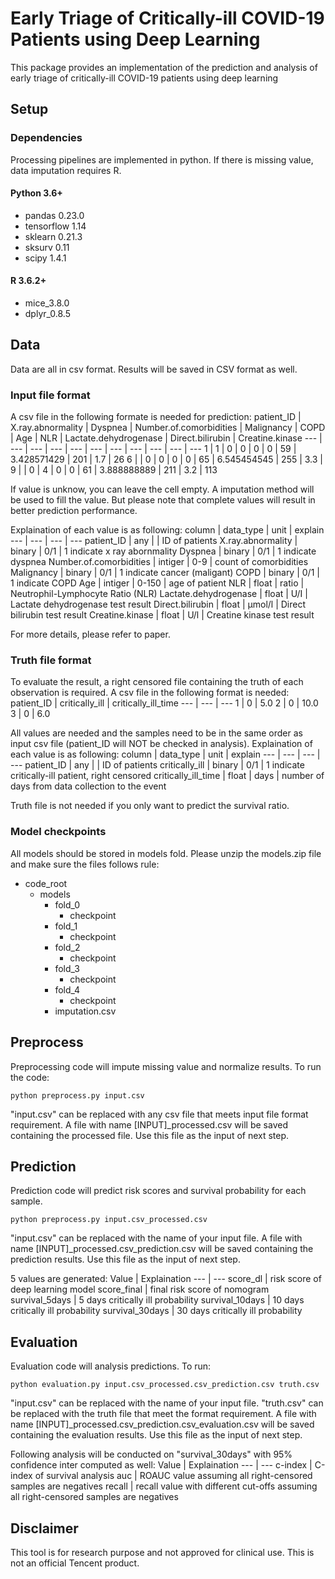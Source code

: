 # Early Triage of Critically-ill COVID-19 Patients using Deep Learning

This package provides an implementation of the prediction and analysis of early triage of critically-ill COVID-19 patients using deep learning

## Setup

### Dependencies

Processing pipelines are implemented in python.
If there is missing value, data imputation requires R.

#### Python 3.6+
* pandas 0.23.0
* tensorflow 1.14
* sklearn 0.21.3
* sksurv 0.11
* scipy 1.4.1

#### R 3.6.2+
* mice_3.8.0
* dplyr_0.8.5

## Data

Data are all in csv format. Results will be saved in CSV format as well.

### Input file format

A csv file in the following formate is needed for prediction:
patient_ID | X.ray.abnormality | Dyspnea | Number.of.comorbidities | Malignancy | COPD | Age | NLR | Lactate.dehydrogenase | Direct.bilirubin	| Creatine.kinase
--- | --- | --- | --- | --- | --- | --- | --- | --- | --- | ---
1 |	1 |	0 |	0 |	0 |	0 |	59 |	3.428571429 |	201 |	1.7 |	26
6 |	 |	0 |	0 |	0 |	0 |	65 |	6.545454545 |	255 |	3.3 |	
9 |	 |	0 |	4 |	0 |	0 |	61 |	3.888888889 |	211 |	3.2 |	113

If value is unknow, you can leave the cell empty. A imputation method will be used to fill the value. But please note that complete values will result in better prediction performance.

Explaination of each value is as following:
column | data_type | unit | explain
--- | --- | --- | ---
patient_ID | any | | ID of patients 
X.ray.abnormality | binary | 0/1 | 1 indicate x ray abornmality
Dyspnea | binary | 0/1 | 1 indicate dyspnea
Number.of.comorbidities | intiger | 0-9 | count of comorbidities
Malignancy | binary | 0/1 | 1 indicate cancer (maligant)
COPD | binary | 0/1 | 1 indicate COPD
Age | intiger | 0-150 | age of patient
NLR | float | ratio | Neutrophil-Lymphocyte Ratio (NLR)
Lactate.dehydrogenase | float | U/I | Lactate dehydrogenase test result
Direct.bilirubin	| float | μmol/l | Direct bilirubin test result
Creatine.kinase | float | U/l | Creatine kinase test result

For more  details, please refer to paper.

### Truth file format

To evaluate the result, a right censored file containing the truth of each observation is required. A csv file in the following format is needed:
patient_ID |	critically_ill |	critically_ill_time
--- | --- | ---
1 |	0 |	5.0
2 |	0 |	10.0
3 |	0 |	6.0

All values are needed and the samples need to be in the same order as input csv file (patient_ID will NOT be checked in analysis). Explaination of each value is as following:
column | data_type | unit | explain
--- | --- | --- | ---
patient_ID | any | | ID of patients 
critically_ill | 	binary | 0/1 | 1 indicate critically-ill patient, right censored
critically_ill_time | float | days | number of days from data collection to the event

Truth file is not needed if you only want to predict the survival ratio.

### Model checkpoints

All models should be stored in models fold. Please unzip the models.zip file and make sure the files follows rule:

* code_root
  * models
    * fold_0
      * checkpoint
    * fold_1
      * checkpoint
    * fold_2
      * checkpoint
    * fold_3
      * checkpoint
    * fold_4
      * checkpoint
    * imputation.csv

## Preprocess

Preprocessing code will impute missing value and normalize results. To run the code:
```
python preprocess.py input.csv
```
"input.csv" can be replaced with any csv file that meets input file format requirement. A file with name [INPUT]_processed.csv will be saved containing the processed file. Use this file as the input of next step.

## Prediction

Prediction code will predict risk scores and survival probability for each sample.
```
python preprocess.py input.csv_processed.csv
```
"input.csv" can be replaced with the name of your input file. A file with name [INPUT]_processed.csv_prediction.csv will be saved containing the prediction results. Use this file as the input of next step.

5 values are generated:
Value | Explaination
--- | ---
score_dl | risk score of deep learning model
score_final | final risk score of nomogram
survival_5days | 5 days critically ill probability
survival_10days | 10 days critically ill probability
survival_30days | 30 days critically ill probability

## Evaluation

Evaluation code will analysis predictions. To run:
```
python evaluation.py input.csv_processed.csv_prediction.csv truth.csv
```
"input.csv" can be replaced with the name of your input file. "truth.csv" can be replaced with the truth file that meet the format requirement. A file with name [INPUT]_processed.csv_prediction.csv_evaluation.csv will be saved containing the evaluation results. Use this file as the input of next step.

Following analysis will be conducted on "survival_30days" with 95% confidence inter computed as well:
 Value | Explaination
--- | ---
c-index | C-index of survival analysis
auc | ROAUC value assuming all right-censored samples are negatives
recall | recall value with different cut-offs assuming all right-censored samples are negatives

## Disclaimer
This tool is for research purpose and not approved for clinical use.
This is not an official Tencent product.
